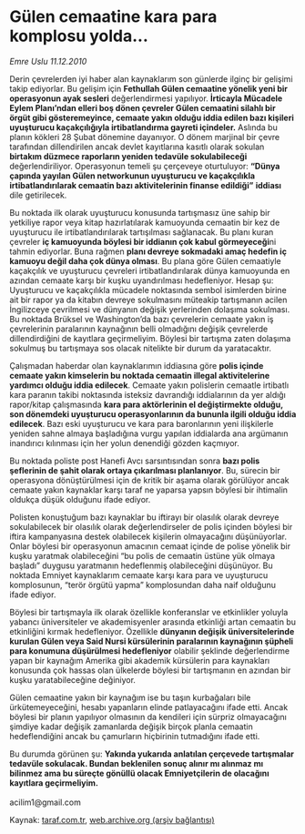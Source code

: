# Gülen cemaatine kara para komplosu yolda...

*Emre Uslu 11.12.2010*

<div class="yazi"><p>Derin çevrelerden iyi haber alan kaynaklarım son günlerde ilginç bir gelişimi takip ediyorlar. Bu gelişim için <b>Fethullah Gülen cemaatine yönelik yeni bir operasyonun ayak sesleri</b> değerlendirmesi yapılıyor. <b>İrticayla Mücadele Eylem Planı’ndan elleri boş dönen çevreler Gülen cemaatini silahlı bir örgüt gibi gösteremeyince, cemaate yakın olduğu iddia edilen bazı kişileri uyuşturucu kaçakçılığıyla irtibatlandırma gayreti içindeler.</b> Aslında bu planın kökleri 28 Şubat dönemine dayanıyor. O dönem marjinal bir çevre tarafından dillendirilen ancak devlet kayıtlarına kasıtlı olarak sokulan <b>birtakım düzmece raporların yeniden tedavüle sokulabileceği</b> değerlendiriliyor. Operasyonun temeli şu çerçeveye oturtuluyor: <b>“Dünya çapında yayılan Gülen networkunun uyuşturucu ve kaçakçılıkla irtibatlandırılarak cemaatin bazı aktivitelerinin finanse edildiği”</b> <b>iddiası</b> dile getirilecek.</p>
<p>Bu noktada ilk olarak uyuşturucu konusunda tartışmasız üne sahip bir yetkiliye rapor veya kitap hazırlatılarak kamuoyunda cemaatin bir kez de uyuşturucu ile irtibatlandırılarak tartışılması sağlanacak. Bu planı kuran çevreler <b>iç kamuoyunda böylesi bir iddianın çok kabul görmeyeceği</b>ni tahmin ediyorlar. Buna rağmen <b>planı devreye sokmadaki amaç hedefin iç kamuoyu değil daha çok dünya olması</b>. Bu plana göre Gülen cemaatiyle kaçakçılık ve uyuşturucu çevreleri irtibatlandırılarak dünya kamuoyunda en azından cemaate karşı bir kuşku uyandırılması hedefleniyor. Hesap şu: Uyuşturucu ve kaçakçılıkla mücadele noktasında sembol isimlerden birine ait bir rapor ya da kitabın devreye sokulmasını müteakip tartışmanın acilen İngilizceye çevrilmesi ve dünyanın değişik yerlerinden dolaşıma sokulması. Bu noktada Brüksel ve Washington’da bazı çevrelerin cemaate yakın iş çevrelerinin paralarının kaynağının belli olmadığını değişik çevrelerde dillendirdiğini de kayıtlara geçirmeliyim. Böylesi bir tartışma zaten dolaşıma sokulmuş bu tartışmaya sos olacak nitelikte bir durum da yaratacaktır. </p>
<p>Çalışmadan haberdar olan kaynaklarımın iddiasına göre <b>polis içinde cemaate yakın kimselerin bu noktada cemaatin illegal aktivitelerine yardımcı olduğu iddia edilecek</b>. Cemaate yakın polislerin cemaatle irtibatlı kara paranın takibi noktasında isteksiz davrandığı iddialarının da yer aldığı rapor/kitap çalışmasında <b>kara para aktörlerinin el değiştirmekte olduğu, son dönemdeki uyuşturucu operasyonlarının da bununla ilgili olduğu iddia edilecek</b>. Bazı eski uyuşturucu ve kara para baronlarının yeni ilişkilerle yeniden sahne almaya başladığına vurgu yapılan iddialarda ana argümanın inandırıcı kılınması için her yolun denendiği gözden kaçmıyor. </p>
<p>Bu noktada poliste post Hanefi Avcı sarsıntısından sonra <b>bazı polis şeflerinin de şahit olarak ortaya çıkarılması planlanıyor</b>. Bu, sürecin bir operasyona dönüştürülmesi için de kritik bir aşama olarak görülüyor ancak cemaate yakın kaynaklar karşı taraf ne yaparsa yapsın böylesi bir ihtimalin oldukça düşük olduğunu ifade ediyor. </p>
<p>Polisten konuştuğum bazı kaynaklar bu iftirayı bir olasılık olarak devreye sokulabilecek bir olasılık olarak değerlendirseler de polis içinden böylesi bir iftira kampanyasına destek olabilecek kişilerin olmayacağını düşünüyorlar. Onlar böylesi bir operasyonun amacının cemaat içinde de polise yönelik bir kuşku yaratmak olabileceğini “bu polis de cemaatin üstüne yük olmaya başladı” duygusu yaratmanın hedeflenmiş olabileceğini düşünüyor. Bu noktada Emniyet kaynaklarım cemaate karşı kara para ve uyuşturucu komplosunun, “terör örgütü yapma” komplosundan daha naif olduğunu ifade ediyor. </p>
<p>Böylesi bir tartışmayla ilk olarak özellikle konferanslar ve etkinlikler yoluyla yabancı üniversiteler ve akademisyenler arasında etkinliği artan cemaatin bu etkinliğini kırmak hedefleniyor. Özellikle <b>dünyanın değişik üniversitelerinde kurulan Gülen veya Said Nursi kürsülerinin paralarının kaynağının şüpheli para konumuna düşürülmesi hedefleniyor</b> olabilir şeklinde değerlendirme yapan bir kaynağım Amerika gibi akademik kürsülerin para kaynakları konusunda çok hassas olan ülkelerde böylesi bir tartışmanın en azından bir kuşku yaratabileceğine değiniyor. </p>
<p>Gülen cemaatine yakın bir kaynağım ise bu taşın kurbağaları bile ürkütemeyeceğini, hesabı yapanların elinde patlayacağını ifade etti. Ancak böylesi bir planın yapılıyor olmasının da kendileri için sürpriz olmayacağını şimdiye kadar değişik zamanlarda değişik birçok planla cemaatin hedeflendiğini ancak bu çamurların hiçbirinin tutmadığını ifade etti. </p>
<p>Bu durumda görünen şu: <b>Yakında yukarıda anlatılan çerçevede tartışmalar tedavüle sokulacak. Bundan beklenilen sonuç alınır mı alınmaz mı bilinmez ama bu süreçte gönüllü olacak Emniyetçilerin de olacağını kayıtlara geçirmeliyim.</b> <br/><br/>acilim1@gmail.com </p></div>

Kaynak: [taraf.com.tr](http://www.taraf.com.tr:80/emre-uslu/makale-gulen-cemaatine-kara-para-komplosu-yolda.htm), [web.archive.org (arşiv bağlantısı)](http://web.archive.org/web/20101214090106/http://www.taraf.com.tr:80/emre-uslu/makale-gulen-cemaatine-kara-para-komplosu-yolda.htm)
